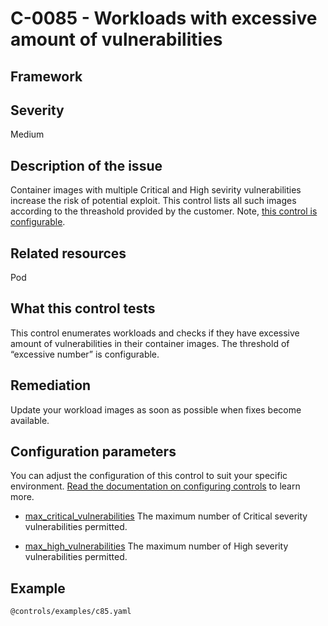 # C-0085 - Workloads with excessive amount of vulnerabilities

## Framework

 
## Severity
Medium

## Description of the issue
Container images with multiple Critical and High sevirity vulnerabilities increase the risk of potential exploit. This control lists all such images according to the threashold provided by the customer. Note, [this control is configurable](#configuration-parameters).
 
## Related resources
Pod
 
## What this control tests 
This control enumerates workloads and checks if they have excessive amount of vulnerabilities in their container images. The threshold of “excessive number” is configurable.
 
## Remediation
Update your workload images as soon as possible when fixes become available.
 
## Configuration parameters 
 You can adjust the configuration of this control to suit your specific environment. [Read the documentation on configuring controls](../frameworks-and-controls/configuring-controls.md) to learn more.
 
* [max_critical_vulnerabilities](../frameworks-and-controls/configuring-controls.md#max_critical_vulnerabilities)
The maximum number of Critical severity vulnerabilities permitted.
 
* [max_high_vulnerabilities](../frameworks-and-controls/configuring-controls.md#max_high_vulnerabilities)
The maximum number of High severity vulnerabilities permitted.
 
## Example
```
@controls/examples/c85.yaml
```
